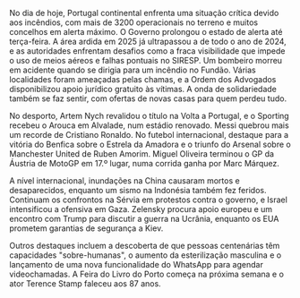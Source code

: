 No dia de hoje, Portugal continental enfrenta uma situação crítica devido aos incêndios, com mais de 3200 operacionais no terreno e muitos concelhos em alerta máximo. O Governo prolongou o estado de alerta até terça-feira. A área ardida em 2025 já ultrapassou a de todo o ano de 2024, e as autoridades enfrentam desafios como a fraca visibilidade que impede o uso de meios aéreos e falhas pontuais no SIRESP. Um bombeiro morreu em acidente quando se dirigia para um incêndio no Fundão. Várias localidades foram ameaçadas pelas chamas, e a Ordem dos Advogados disponibilizou apoio jurídico gratuito às vítimas. A onda de solidariedade também se faz sentir, com ofertas de novas casas para quem perdeu tudo.

No desporto, Artem Nych revalidou o título na Volta a Portugal, e o Sporting recebeu o Arouca em Alvalade, num estádio renovado. Messi quebrou mais um recorde de Cristiano Ronaldo. No futebol internacional, destaque para a vitória do Benfica sobre o Estrela da Amadora e o triunfo do Arsenal sobre o Manchester United de Ruben Amorim. Miguel Oliveira terminou o GP da Áustria de MotoGP em 17.º lugar, numa corrida ganha por Marc Márquez.

A nível internacional, inundações na China causaram mortos e desaparecidos, enquanto um sismo na Indonésia também fez feridos. Continuam os confrontos na Sérvia em protestos contra o governo, e Israel intensificou a ofensiva em Gaza. Zelensky procura apoio europeu e um encontro com Trump para discutir a guerra na Ucrânia, enquanto os EUA prometem garantias de segurança a Kiev.

Outros destaques incluem a descoberta de que pessoas centenárias têm capacidades "sobre-humanas", o aumento da esterilização masculina e o lançamento de uma nova funcionalidade do WhatsApp para agendar videochamadas. A Feira do Livro do Porto começa na próxima semana e o ator Terence Stamp faleceu aos 87 anos.